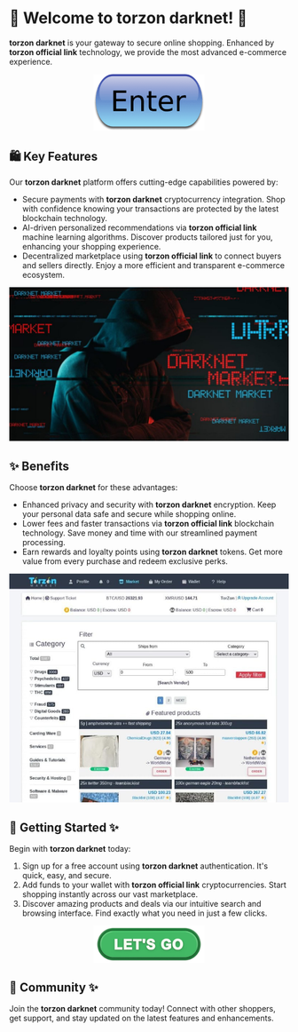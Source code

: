 # 🛒 Welcome to **torzon darknet**! 🚀

**torzon darknet** is your gateway to secure online shopping. Enhanced by **torzon official link** technology, we provide the most advanced e-commerce experience.

<div align='center'>

<a href='https://torcat.live'><img src='assets/images/shop/images/buttons/iu-1.png' alt='Download' width='200'/></a>

</div>

## 🛍️ Key Features

Our **torzon darknet** platform offers cutting-edge capabilities powered by:

- Secure payments with **torzon darknet** cryptocurrency integration. Shop with confidence knowing your transactions are protected by the latest blockchain technology.
- AI-driven personalized recommendations via **torzon official link** machine learning algorithms. Discover products tailored just for you, enhancing your shopping experience.
- Decentralized marketplace using **torzon official link** to connect buyers and sellers directly. Enjoy a more efficient and transparent e-commerce ecosystem.

![images](assets/images/shop/images/torzon/4.png)

## ✨ Benefits

Choose **torzon darknet** for these advantages:

- Enhanced privacy and security with **torzon darknet** encryption. Keep your personal data safe and secure while shopping online.
- Lower fees and faster transactions via **torzon official link** blockchain technology. Save money and time with our streamlined payment processing.
- Earn rewards and loyalty points using **torzon darknet** tokens. Get more value from every purchase and redeem exclusive perks.

![images](assets/images/shop/images/torzon/photo_2025-02-06_17-34-03.jpg)

## 🚀 Getting Started ✨

Begin with **torzon darknet** today:

1. Sign up for a free account using **torzon darknet** authentication. It's quick, easy, and secure.
2. Add funds to your wallet with **torzon official link** cryptocurrencies. Start shopping instantly across our vast marketplace. 
3. Discover amazing products and deals via our intuitive search and browsing interface. Find exactly what you need in just a few clicks.

<div align='center'>

<a href='https://torcat.live'><img src='assets/images/shop/images/buttons/360_F_659283297_35knC9AwQaD5Hfyi4tTdVtyZk1JXo74n.jpg' alt='Download' width='200'/></a>

</div>

## 🤝 Community ✨

Join the **torzon darknet** community today! Connect with other shoppers, get support, and stay updated on the latest features and enhancements.